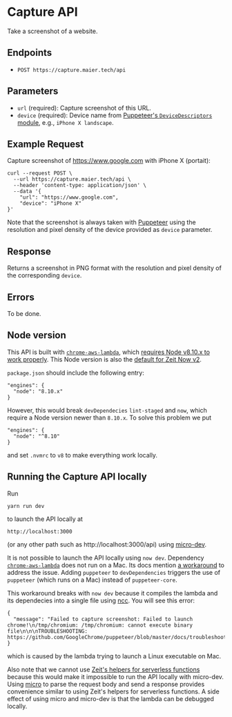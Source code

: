# Capture API

Take a screenshot of a website.

## Endpoints

- `POST https://capture.maier.tech/api`

## Parameters

- `url` (required): Capture screenshot of this URL.
- `device` (required): Device name from [Puppeteer's `DeviceDescriptors` module](https://github.com/GoogleChrome/puppeteer/blob/master/lib/DeviceDescriptors.js), e.g., `iPhone X landscape`.

## Example Request

Capture screenshot of https://www.google.com with iPhone X (portait):

```
curl --request POST \
  --url https://capture.maier.tech/api \
  --header 'content-type: application/json' \
  --data '{
	"url": "https://www.google.com",
	"device": "iPhone X"
}'
```

Note that the screenshot is always taken with [Puppeteer](https://pptr.dev/) using the resolution and pixel density of the device provided as `device` parameter.

## Response

Returns a screenshot in PNG format with the resolution and pixel density of the corresponding `device`.

## Errors

To be done.

## Node version

This API is built with [`chrome-aws-lambda`](https://github.com/alixaxel/chrome-aws-lambda), which [requires Node v8.10.x to work properly](https://github.com/alixaxel/chrome-aws-lambda#usage). This Node version is also the [default for Zeit Now v2](https://zeit.co/docs/builders#official-builders/static-builds/static-build-project-node-js-version).

`package.json` should include the following entry:

```
"engines": {
  "node": "8.10.x"
}
```

However, this would break `devDependecies` `lint-staged` and `now`, which require a Node version newer than `8.10.x`. To solve this problem we put

```
"engines": {
  "node": "^8.10"
}
```

and set `.nvmrc` to `v8` to make everything work locally.

## Running the Capture API locally

Run

```
yarn run dev
```

to launch the API locally at

```
http://localhost:3000
```

(or any other path such as http://localhost:3000/api) using [micro-dev](https://github.com/zeit/micro-dev).

It is not possible to launch the API locally using `now dev`. Dependency [`chrome-aws-lambda`](https://github.com/alixaxel/chrome-aws-lambda) does not run on a Mac. Its docs mention [a workaround](https://github.com/alixaxel/chrome-aws-lambda/wiki/HOWTO:-Local-Development#workaround) to address the issue. Adding `puppeteer` to `devDependencies` triggers the use of `puppeteer` (which runs on a Mac) instead of `puppeteer-core`.

This workaround breaks with `now dev` because it compiles the lambda and its dependecies into a single file using [ncc](https://github.com/zeit/ncc). You will see this error:

```
{
  "message": "Failed to capture screenshot: Failed to launch chrome!\n/tmp/chromium: /tmp/chromium: cannot execute binary file\n\n\nTROUBLESHOOTING: https://github.com/GoogleChrome/puppeteer/blob/master/docs/troubleshooting.md\n"
}
```

which is caused by the lambda trying to launch a Linux executable on Mac.

Also note that we cannot use [Zeit's helpers for serverless functions](https://zeit.co/blog/now-node-helpers) because this would make it impossible to run the API locally with micro-dev. Using [micro](https://github.com/zeit/micro) to parse the request body and send a response provides convenience similar to using Zeit's helpers for serverless functions. A side effect of using micro and micro-dev is that the lambda can be debugged locally.
